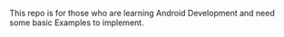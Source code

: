 This repo is for those who are learning Android Development and need some basic Examples to implement.

